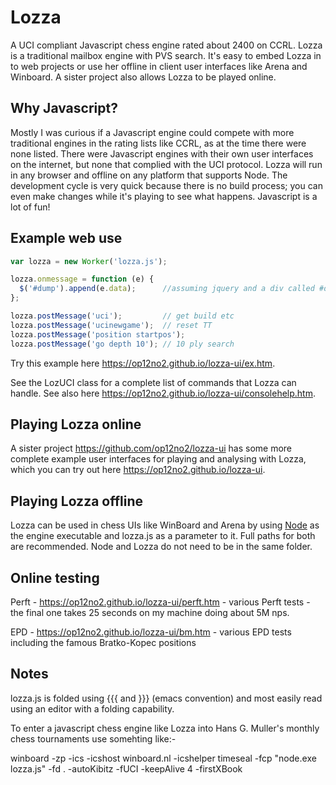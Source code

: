 # Lozza

A UCI compliant Javascript chess engine rated about 2400 on CCRL. Lozza is a traditional mailbox engine with PVS search. It's easy to embed Lozza in to web projects or use her offline in client user interfaces like Arena and Winboard. A sister project also allows Lozza to be played online.

## Why Javascript?

Mostly I was curious if a Javascript engine could compete with more traditional engines in the rating lists like CCRL, as at the time there were none listed. There were
Javascript engines with their own user interfaces on the internet, but none that complied with the UCI protocol. Lozza will run in any browser and offline on any 
platform that supports Node. The development cycle is very quick because there is no  build process; you can even make changes while it's playing to see what happens. Javascript is a lot of fun!

## Example web use

```Javascript
var lozza = new Worker('lozza.js');

lozza.onmessage = function (e) {
  $('#dump').append(e.data);      //assuming jquery and a div called #dump
};

lozza.postMessage('uci');         // get build etc
lozza.postMessage('ucinewgame');  // reset TT
lozza.postMessage('position startpos');
lozza.postMessage('go depth 10'); // 10 ply search
```

Try this example here https://op12no2.github.io/lozza-ui/ex.htm.

See the LozUCI class for a complete list of commands that Lozza can handle.
See also here https://op12no2.github.io/lozza-ui/consolehelp.htm.

## Playing Lozza online

A sister project https://github.com/op12no2/lozza-ui has some more complete
example user interfaces for playing and analysing with Lozza, which you can
try out here https://op12no2.github.io/lozza-ui.

## Playing Lozza offline

Lozza can be used in chess UIs like WinBoard and Arena by using
[Node](https://nodejs.org) as the engine executable and lozza.js as a parameter
to it. Full paths for both are recommended. Node and Lozza do not need to be in
the same folder.

## Online testing

Perft - https://op12no2.github.io/lozza-ui/perft.htm - various Perft tests - the final one takes 25 seconds on my machine doing about 5M nps.

EPD - https://op12no2.github.io/lozza-ui/bm.htm - various EPD tests including the famous Bratko-Kopec positions

## Notes

lozza.js is folded using {{{ and }}} (emacs convention) and most easily read using an editor with a folding capability.

To enter a javascript chess engine like Lozza into Hans G. Muller's monthly chess tournaments use somehting like:-

winboard -zp -ics -icshost winboard.nl -icshelper timeseal -fcp "node.exe lozza.js" -fd . -autoKibitz -fUCI -keepAlive 4 -firstXBook
